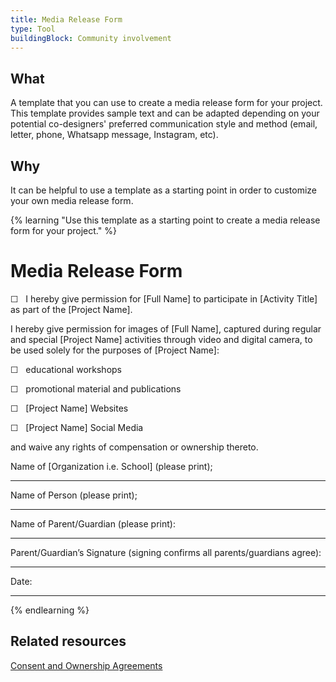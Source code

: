 ```yaml
---
title: Media Release Form
type: Tool
buildingBlock: Community involvement
---
```

## What

A template that you can use to create a media release form for your project. This template provides sample text and can be adapted depending on your potential co-designers' preferred communication style and method (email, letter, phone, Whatsapp message, Instagram, etc).

## Why

It can be helpful to use a template as a starting point in order to customize your own media release form.

{% learning "Use this template as a starting point to create a media release form for your project." %}

# Media Release Form

☐   I hereby give permission for \[Full Name] to participate in \[Activity Title] as part of the \[Project Name].

I hereby give permission for images of \[Full Name], captured during regular and special \[Project Name] activities through video and digital camera, to be used solely for the purposes of \[Project Name]:

☐   educational workshops

☐   promotional material and publications

☐   \[Project Name] Websites

☐   \[Project Name] Social Media

and waive any rights of compensation or ownership thereto.



[](<>)Name of \[Organization i.e. School] (please print);                                     

- - -



Name of Person (please print);

- - -



Name of Parent/Guardian (please print):

- - -



Parent/Guardian’s Signature (signing confirms all parents/guardians agree):

- - -



Date: 

- - -

{% endlearning %}

## Related resources
[Consent and Ownership Agreements](/resources/Consent-and-Ownership-Agreements/) 